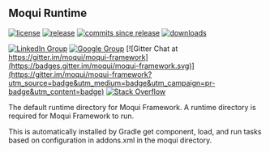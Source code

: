 ## Moqui Runtime

[![license](http://img.shields.io/badge/license-CC0%201.0%20Universal-blue.svg)](https://github.com/moqui/moqui-runtime/blob/master/LICENSE.md)
[![release](http://img.shields.io/github/release/moqui/moqui-runtime.svg)](https://github.com/moqui/moqui-runtime/releases)
[![commits since release](http://img.shields.io/github/commits-since/moqui/moqui-runtime/v2.0.0.svg)](https://github.com/moqui/moqui-runtime/commits/master)
[![downloads](http://img.shields.io/github/downloads/moqui/moqui-runtime/total.svg)](https://github.com/moqui/moqui-runtime/releases)

[![LinkedIn Group](https://img.shields.io/badge/linked%20in%20group-moqui-blue.svg)](https://www.linkedin.com/groups/4640689)
[![Google Group](https://img.shields.io/badge/google%20group-moqui-blue.svg)](https://groups.google.com/d/forum/moqui)
[![Gitter Chat at https://gitter.im/moqui/moqui-framework](https://badges.gitter.im/moqui/moqui-framework.svg)](https://gitter.im/moqui/moqui-framework?utm_source=badge&utm_medium=badge&utm_campaign=pr-badge&utm_content=badge)
[![Stack Overflow](https://img.shields.io/badge/stack%20overflow-moqui-blue.svg)](http://stackoverflow.com/questions/tagged/moqui)

The default runtime directory for Moqui Framework. A runtime directory is required for Moqui Framework to run.

This is automatically installed by Gradle get component, load, and run tasks based on configuration in addons.xml in the moqui directory.
